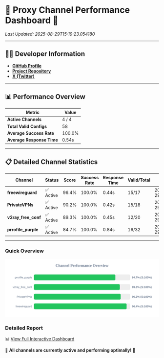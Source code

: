 # 🌟 Proxy Channel Performance Dashboard 🌟

_Last Updated: 2025-08-29T15:19:23.054180_

---

## 👩‍💻 Developer Information

- **[GitHub Profile](https://github.com/4n0nymou3)**  
- **[Project Repository](https://github.com/4n0nymou3/multi-proxy-config-fetcher)**  
- **[X (Twitter)](https://x.com/4n0nymou3)**  

---

## 📊 Performance Overview

| Metric                | Value       |
|-----------------------|-------------|
| **Active Channels**   | 4 / 4       |
| **Total Valid Configs** | 58          |
| **Average Success Rate** | 100.0%      |
| **Average Response Time** | 0.54s       |

---

## 📋 Detailed Channel Statistics

| Channel          | Status     | Score  | Success Rate | Response Time | Valid/Total | Last Success               |
|------------------|------------|--------|--------------|---------------|-------------|----------------------------|
| **freewireguard**  | ✅ Active  | 96.4%  | 100.0% | 0.44s         | 15/17       | 2025-08-29T15:19:23.052324 |
| **PrivateVPNs**  | ✅ Active  | 90.2%  | 100.0% | 0.42s         | 15/18       | 2025-08-29T15:19:22.588202 |
| **v2ray_free_conf**  | ✅ Active  | 89.3%  | 100.0% | 0.45s         | 12/20       | 2025-08-29T15:19:22.133122 |
| **prrofile_purple**  | ✅ Active  | 84.7%  | 100.0% | 0.84s         | 16/32       | 2025-08-29T15:19:21.631959 |

---

### Quick Overview
<div align="center">
  <a href="https://raw.githubusercontent.com/nullluser/NullRepo/refs/heads/main/assets/channel_stats_chart.svg">
    <img src="https://raw.githubusercontent.com/nullluser/NullRepo/refs/heads/main/assets/channel_stats_chart.svg" alt="Source Performance Statistics" width="800">
  </a>
</div>

### Detailed Report
📊 [View Full Interactive Dashboard](https://htmlpreview.github.io/?https://github.com/nullluser/NullRepo/blob/main/assets/performance_report.html)

🎉 **All channels are currently active and performing optimally!** 🎉
